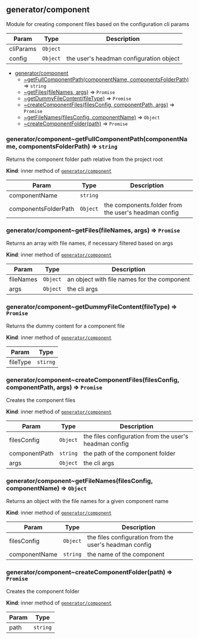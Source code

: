 <a name="module_generator/component"></a>

## generator/component
Module for creating component files based on the configuration cli params


| Param | Type | Description |
| --- | --- | --- |
| cliParams | <code>Object</code> |  |
| config | <code>Object</code> | the user's headman configuration object |


* [generator/component](#module_generator/component)
    * [~getFullComponentPath(componentName, componentsFolderPath)](#module_generator/component..getFullComponentPath) ⇒ <code>string</code>
    * [~getFiles(fileNames, args)](#module_generator/component..getFiles) ⇒ <code>Promise</code>
    * [~getDummyFileContent(fileType)](#module_generator/component..getDummyFileContent) ⇒ <code>Promise</code>
    * [~createComponentFiles(filesConfig, componentPath, args)](#module_generator/component..createComponentFiles) ⇒ <code>Promise</code>
    * [~getFileNames(filesConfig, componentName)](#module_generator/component..getFileNames) ⇒ <code>Object</code>
    * [~createComponentFolder(path)](#module_generator/component..createComponentFolder) ⇒ <code>Promise</code>

<a name="module_generator/component..getFullComponentPath"></a>

### generator/component~getFullComponentPath(componentName, componentsFolderPath) ⇒ <code>string</code>
Returns the component folder path relative from the project root

**Kind**: inner method of [<code>generator/component</code>](#module_generator/component)  

| Param | Type | Description |
| --- | --- | --- |
| componentName | <code>string</code> |  |
| componentsFolderPath | <code>Object</code> | the components.folder from the user's headman config |

<a name="module_generator/component..getFiles"></a>

### generator/component~getFiles(fileNames, args) ⇒ <code>Promise</code>
Returns an array with file names, if necessary filtered based on args

**Kind**: inner method of [<code>generator/component</code>](#module_generator/component)  

| Param | Type | Description |
| --- | --- | --- |
| fileNames | <code>Object</code> | an object with file names for the component |
| args | <code>Object</code> | the cli args |

<a name="module_generator/component..getDummyFileContent"></a>

### generator/component~getDummyFileContent(fileType) ⇒ <code>Promise</code>
Returns the dummy content for a component file

**Kind**: inner method of [<code>generator/component</code>](#module_generator/component)  

| Param | Type |
| --- | --- |
| fileType | <code>stirng</code> | 

<a name="module_generator/component..createComponentFiles"></a>

### generator/component~createComponentFiles(filesConfig, componentPath, args) ⇒ <code>Promise</code>
Creates the component files

**Kind**: inner method of [<code>generator/component</code>](#module_generator/component)  

| Param | Type | Description |
| --- | --- | --- |
| filesConfig | <code>Object</code> | the files configuration from the user's headman config |
| componentPath | <code>string</code> | the path of the component folder |
| args | <code>Object</code> | the cli args |

<a name="module_generator/component..getFileNames"></a>

### generator/component~getFileNames(filesConfig, componentName) ⇒ <code>Object</code>
Returns an object with the file names for a given component name

**Kind**: inner method of [<code>generator/component</code>](#module_generator/component)  

| Param | Type | Description |
| --- | --- | --- |
| filesConfig | <code>Object</code> | the files configuration from the user's headman config |
| componentName | <code>string</code> | the name of the component |

<a name="module_generator/component..createComponentFolder"></a>

### generator/component~createComponentFolder(path) ⇒ <code>Promise</code>
Creates the component folder

**Kind**: inner method of [<code>generator/component</code>](#module_generator/component)  

| Param | Type |
| --- | --- |
| path | <code>string</code> | 


